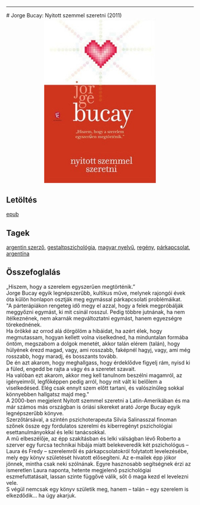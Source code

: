 <hr/>
# <a name="id_385">Jorge Bucay: Nyitott szemmel szeretni (2011)</a>
<center><img src="https://github.com/BercziSandor/calibre_lib/raw/main/main/Jorge%20Bucay/Nyitott%20szemmel%20szeretni%20%28385%29/cover.jpg" alt="cover" width="300"/></center>

## Letöltés
[epub](https://github.com/BercziSandor/calibre_lib/raw/main/main/Jorge%20Bucay/Nyitott%20szemmel%20szeretni%20%28385%29/Nyitott%20szemmel%20szeretni%20-%20Jorge%20Bucay.epub)

## Tagek
[argentin szerző](https://github.com/berczisandor/calibre_lib/blob/main/main/_tags/argentin%20szerz%c5%91.md), [gestaltpszichológia](https://github.com/berczisandor/calibre_lib/blob/main/main/_tags/gestaltpszichol%c3%b3gia.md), [magyar nyelvű](https://github.com/berczisandor/calibre_lib/blob/main/main/_tags/magyar%20nyelv%c5%b1.md), [regény](https://github.com/berczisandor/calibre_lib/blob/main/main/_tags/reg%c3%a9ny.md), [párkapcsolat](https://github.com/berczisandor/calibre_lib/blob/main/main/_tags/p%c3%a1rkapcsolat.md), [argentína](https://github.com/berczisandor/calibre_lib/blob/main/main/_tags/argent%c3%adna.md)

## Összefoglalás
<div>
<p>„Hiszem, ​hogy a szerelem egyszerűen megtörténik.”<br>Jorge Bucay egyik legnépszerűbb, kultikus műve, melynek rajongói évek óta külön honlapon osztják meg egymással párkapcsolati problémáikat.<br>"A párterápiákon rengeteg idő megy el azzal, hogy a felek megpróbálják meggyőzni egymást, ki mit csinál rosszul. Pedig többre jutnának, ha nem ítélkeznének, nem akarnák megváltoztatni egymást, hanem egyezségre törekednének.<br>Ha örökké az orrod alá dörgölöm a hibáidat, ha azért élek, hogy megmutassam, hogyan kellett volna viselkedned, ha minduntalan formába öntöm, megszabom a dolgok menetét, akkor talán elérem (talán), hogy hülyének érezd magad, vagy, ami rosszabb, faképnél hagyj, vagy, ami még rosszabb, hogy maradj, és bosszants tovább.<br>De én azt akarom, hogy meghallgass, hogy érdeklődve figyelj rám, nyisd ki a füled, engedd be rajta a vágy és a szeretet szavait.<br>Ha valóban ezt akarom, akkor meg kell tanulnom beszélni magamról, az igényeimről, legfőképpen pedig arról, hogy mit vált ki belőlem a viselkedésed. Elég csak ennyit szem előtt tartani, és valószínűleg sokkal könnyebben hallgatsz majd meg."<br>A 2000-ben megjelent Nyitott szemmel szeretni a Latin-Amerikában és ma már számos más országban is óriási sikereket arató Jorge Bucay egyik legnépszerűbb könyve.<br>Szerzőtársával, a szintén pszichoterapeuta Silvia Salinasszal finoman szőnek össze egy fordulatos szerelmi és kiberregényt pszichológiai esettanulmányokkal és lelki tanácsokkal.<br>A mű elbeszélője, az épp szakításban és lelki válságban lévő Roberto a szerver egy furcsa technikai hibája miatt belekeveredik két pszichológus – Laura és Fredy – szerelemről és párkapcsolatokról folytatott levelezésébe, mely egy könyv születését hivatott elősegíteni. Az e-mailek épp jókor jönnek, mintha csak neki szólnának. Egyre hasznosabb segítségnek érzi az ismeretlen Laura naponta, hetente megjelenő pszichológiai eszmefuttatásait, lassan szinte függővé válik, sőt ő maga kezd el levelezni vele.<br>S végül nemcsak egy könyv születik meg, hanem – talán – egy szerelem is elkezdődik… ha úgy akarjuk.</p></div>


